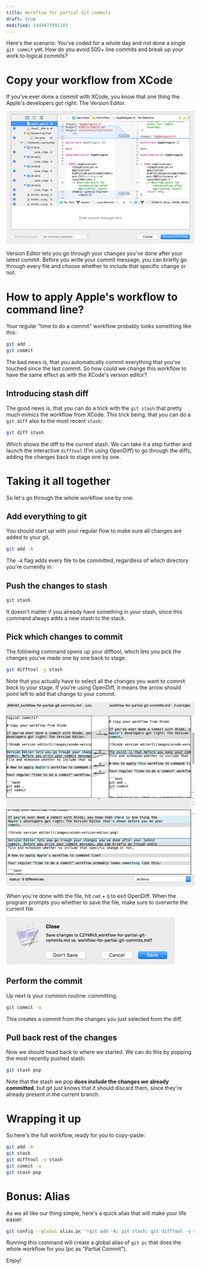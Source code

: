 ```yaml
---
title: Workflow for partial Git commits
draft: true
modified: 1449473991183
---
```


Here's the scenario: You've coded for a whole day and not done a single `git
commit` yet. How do you avoid 500+ line commits and break up your work to
logical commits?

# Copy your workflow from XCode

If you've ever done a commit with XCode, you know that one thing the Apple's
developers got right: The Version Editor.

<picture>
<source srcset="/images/xcode-version-editor-x2.png" media="(-webkit-min-device-pixel-ratio: 2) and (min-width: 702px)">
<img alt="Xcode version editor" src="/images/xcode-version-editor.png">
</picture>

Version Editor lets you go through your changes you've done after your latest
commit. Before you write your commit message, you can briefly go through every
file and *choose* whether to include that specific change or not.

# How to apply Apple's workflow to command line?

Your regular "time to do a commit" workflow probably looks something like this:

```bash
git add .
git commit
```

The bad news is, that you automatically commit everything that you've touched
since the last commit. So how could we change this workflow to have the same
effect as with the XCode's version editor?

## Introducing stash diff

The good news is, that you can do a trick with the `git stash` that pretty much
mimics the workflow from XCode. This trick being, that you can do a `git diff`
also to the most recent `stash`:

```bash
git diff stash
```

Which shows the diff to the current stash. We can take it a step further and
launch the interactive `difftool` (I'm using OpenDiff) to go through the diffs,
adding the changes back to stage one by one.

# Taking it all together

So let's go through the whole workflow one by one.

## Add everything to git

You should start up with your regular flow to make sure all changes are added to
your git.

```bash
git add -A
```

The `-A` flag adds every file to be committed, regardless of which directory
you're currently in.

## Push the changes to stash

```bash
git stash
```

It doesn't matter if you already have something in your stash, since this
command always adds a new stash to the stack.

## Pick which changes to commit

The following command opens up your difftool, which lets you pick the changes
you've made one by one back to stage:

```bash
git difftool -y stash
```

Note that you actually have to select all the changes you want to commit *back*
to your stage. If you're using OpenDiff, it means the arrow should point left to
add that change to your commit.

<picture>
<source srcset="/images/opendiff-x2.png" media="(-webkit-min-device-pixel-ratio: 2) and (min-width: 702px)">
<img alt="OpenDiff arrow should point left to include it in the commit" src="/images/opendiff.png" width="645">
</picture>

When you're done with the file, hit `cmd` + `Q` to exit OpenDiff. When the
program prompts you whether to save the file, make sure to overwrite the current
file.


<img alt="Say yes to OpenDiff" src="/images/opendiff-confirm.png" width="451">

## Perform the commit

Up next is your common routine: committing.

```bash
git commit -a
```

This creates a commit from the changes you just selected from the diff.

## Pull back rest of the changes

Now we should head back to where we started. We can do this by popping the most
recently pushed stash:

```bash
git stash pop
```

Note that the stash we pop **does include the changes we already committed**,
but git just knows that it should discard them, since they're already present
in the current branch.

# Wrapping it up

So here's the full workflow, ready for you to copy-paste:

```bash
git add -A
git stash
git difftool -y stash
git commit -a
git stash pop
```

# Bonus: Alias

As we all like our thing simple, here's a quick alias that will make your life
easier.

```bash
git config --global alias.pc '!git add -A; git stash; git difftool -y stash; git commit -a; git stash pop;'
```

Running this command will create a global alias of `git pc` that does the whole
workflow for you (pc as "Partial Commit").

Enjoy!
